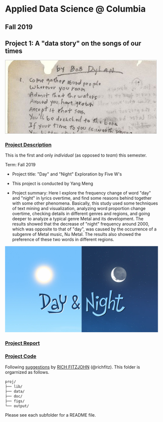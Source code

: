 # Applied Data Science @ Columbia
## Fall 2019
## Project 1: A "data story" on the songs of our times

<img src="figs/title1.jpeg" width="500">

### [Project Description](doc/)
This is the first and only *individual* (as opposed to *team*) this semester. 

Term: Fall 2019

+ Project title: "Day" and "Night" Exploration by Five W's
+ This project is conducted by Yang Meng

+ Project summary: Here I explore the frequency change of word "day" and "night" in lyrics overtime, and find some reasons behind together with some other phenomena. Basically, this study used some techniques of text mining and visualization, analyzing word proportion change overtime, checking details in different genres and regions, and going deeper to analyze a typical genre Metal and its development. The results showed that the decrease of "night" frequency around 2000, which was opposite to that of "day", was caused by the occurrence of a subgenre of Metal music, Nu Metal. The results also showed the preference of these two words in different regions.

<img src="figs/Day&night.png" width="800">

### [Project Report](doc/project_1_report.html)

### [Project Code](doc/project_1_report.Rmd)

Following [suggestions](http://nicercode.github.io/blog/2013-04-05-projects/) by [RICH FITZJOHN](http://nicercode.github.io/about/#Team) (@richfitz). This folder is orgarnized as follows.

```
proj/
├── lib/
├── data/
├── doc/
├── figs/
└── output/
```

Please see each subfolder for a README file. 
